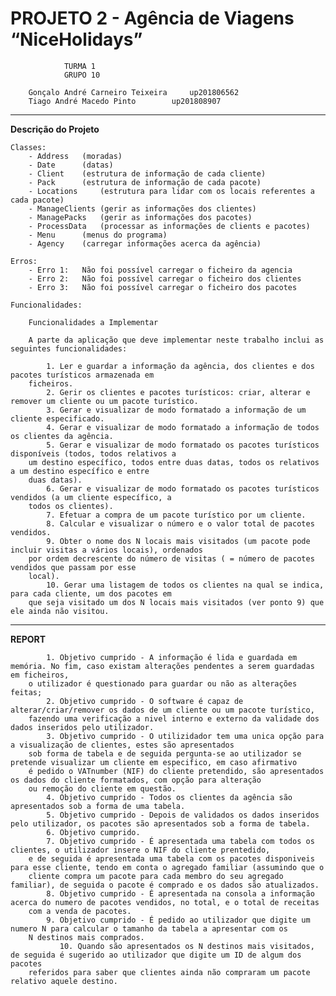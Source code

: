 # PROJETO 2 - Agência de Viagens “NiceHolidays”	
				
				TURMA 1
				GRUPO 10
	
		Gonçalo André Carneiro Teixeira 	up201806562
		Tiago André Macedo Pinto		up201808907
---------------------------------
**Descrição do Projeto**

	Classes:
		- Address 	(moradas)
		- Date 		(datas)
		- Client	(estrutura de informação de cada cliente)
		- Pack		(estrutura de informação de cada pacote)
		- Locations 	(estrutura para lidar com os locais referentes a cada pacote)
		- ManageClients	(gerir as informações dos clientes)
		- ManagePacks	(gerir as informações dos pacotes)
		- ProcessData 	(processar as informações de clients e pacotes)
		- Menu		(menus do programa)
		- Agency	(carregar informações acerca da agência)

	Erros:
		- Erro 1:	Não foi possível carregar o ficheiro da agencia
		- Erro 2:	Não foi possível carregar o ficheiro dos clientes
		- Erro 3: 	Não foi possível carregar o ficheiro dos pacotes

	Funcionalidades:
		
		Funcionalidades a Implementar
	
		A parte da aplicação que deve implementar neste trabalho inclui as seguintes funcionalidades:
		
			1. Ler e guardar a informação da agência, dos clientes e dos pacotes turísticos armazenada em
		ficheiros.
			2. Gerir os clientes e pacotes turísticos: criar, alterar e remover um cliente ou um pacote turístico.
			3. Gerar e visualizar de modo formatado a informação de um cliente especificado.
			4. Gerar e visualizar de modo formatado a informação de todos os clientes da agência.
			5. Gerar e visualizar de modo formatado os pacotes turísticos disponíveis (todos, todos relativos a
		um destino específico, todos entre duas datas, todos os relativos a um destino específico e entre
		duas datas).
			6. Gerar e visualizar de modo formatado os pacotes turísticos vendidos (a um cliente específico, a
		todos os clientes).
			7. Efetuar a compra de um pacote turístico por um cliente.
			8. Calcular e visualizar o número e o valor total de pacotes vendidos.
			9. Obter o nome dos N locais mais visitados (um pacote pode incluir visitas a vários locais), ordenados
		por ordem decrescente do número de visitas ( = número de pacotes vendidos que passam por esse
		local).
			10. Gerar uma listagem de todos os clientes na qual se indica, para cada cliente, um dos pacotes em
		que seja visitado um dos N locais mais visitados (ver ponto 9) que ele ainda não visitou.

------------------------------------------------------------------------------------------------------------------

**REPORT**

			1. Objetivo cumprido - A informação é lida e guardada em memória. No fim, caso existam alterações pendentes a serem guardadas em ficheiros,
		o utilizador é questionado para guardar ou não as alterações feitas;
			2. Objetivo cumprido - O software é capaz de alterar/criar/remover os dados de um cliente ou um pacote turístico,
		fazendo uma verificação a nivel interno e externo da validade dos dados inseridos pelo utilizador.
			3. Objetivo cumprido - O utilizidador tem uma unica opção para a visualização de clientes, estes são apresentados
  		sob forma de tabela e de seguida pergunta-se ao utilizador se pretende visualizar um cliente em especifico, em caso afirmativo
		é pedido o VATnumber (NIF) do cliente pretendido, são apresentados os dados do cliente formatados, com opção para alteração
		ou remoção do cliente em questão.
			4. Objetivo cumprido - Todos os clientes da agência são apresentados sob a forma de uma tabela.
			5. Objetivo cumprido - Depois de validados os dados inseridos pelo utilizador, os pacotes são apresentados sob a forma de tabela.
			6. Objetivo cumprido.
			7. Objetivo cumprido - É apresentada uma tabela com todos os clientes, o utilizador insere o NIF do cliente prentedido,
		e de seguida é apresentada uma tabela com os pacotes disponiveis para esse cliente, tendo em conta o agregado familiar (assumindo que o
		cliente compra um pacote para cada membro do seu agregado familiar), de seguida o pacote é comprado e os dados são atualizados.
			8. Objetivo cumprido - É apresentada na consola a informação acerca do numero de pacotes vendidos, no total, e o total de receitas
		com a venda de pacotes.
			9. Objetivo cumprido - É pedido ao utilizador que digite um numero N para calcular o tamanho da tabela a apresentar com os
		N destinos mais comprados.
		       10. Quando são apresentados os N destinos mais visitados, de seguida é sugerido ao utilizador que digite um ID de algum dos pacotes
		referidos para saber que clientes ainda não compraram um pacote relativo aquele destino.

